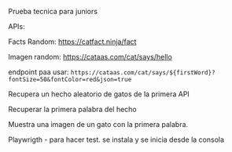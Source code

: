 Prueba tecnica para juniors 

APIs:

Facts Random: https://catfact.ninja/fact

Imagen random: https://cataas.com/cat/says/hello

endpoint paa usar:  `https://cataas.com/cat/says/${firstWord}?fontSize=50&fontColor=red&json=true`

Recupera un hecho aleatorio de gatos de la primera API

Recuperar la primera palabra del hecho

Muestra una imagen de un gato con la primera palabra.

Playwrigth - para hacer test. se instala y se inicia desde la consola